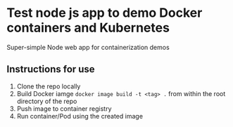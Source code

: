 # Test node js app to demo Docker containers and Kubernetes

Super-simple Node web app for containerization demos

## Instructions for use

1. Clone the repo locally
2. Build Docker iamge `docker image build -t <tag> .` from within the root directory of the repo 
3. Push image to container registry
4. Run container/Pod using the created image